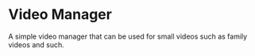 # Video Manager
 
<div>
A simple video manager that can be used for small videos such as family videos and such.
